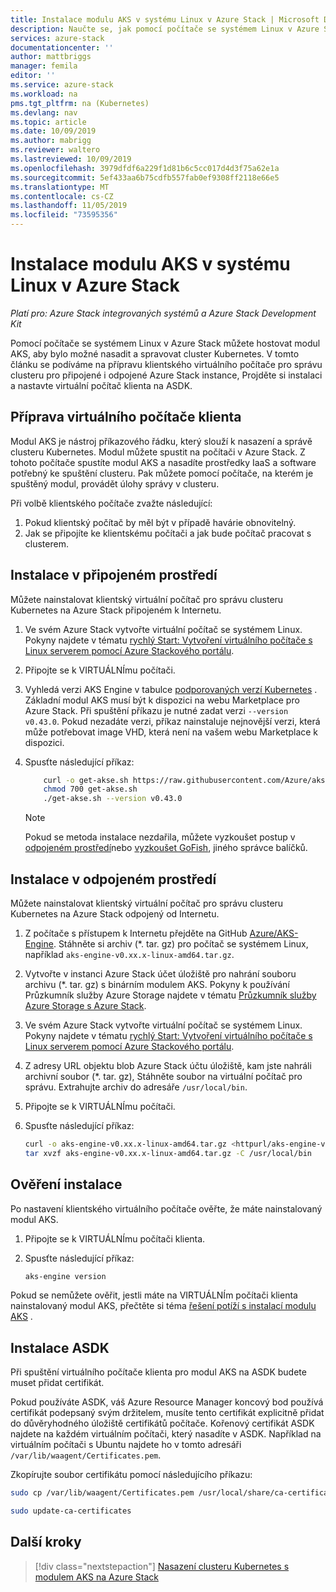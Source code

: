 ```yaml
---
title: Instalace modulu AKS v systému Linux v Azure Stack | Microsoft Docs
description: Naučte se, jak pomocí počítače se systémem Linux v Azure Stack hostovat modul AKS, aby bylo možné nasadit a spravovat cluster Kubernetes.
services: azure-stack
documentationcenter: ''
author: mattbriggs
manager: femila
editor: ''
ms.service: azure-stack
ms.workload: na
pms.tgt_pltfrm: na (Kubernetes)
ms.devlang: nav
ms.topic: article
ms.date: 10/09/2019
ms.author: mabrigg
ms.reviewer: waltero
ms.lastreviewed: 10/09/2019
ms.openlocfilehash: 3979dfdf6a229f1d81b6c5cc017d4d3f75a62e1a
ms.sourcegitcommit: 5ef433aa6b75cdfb557fab0ef9308ff2118e66e5
ms.translationtype: MT
ms.contentlocale: cs-CZ
ms.lasthandoff: 11/05/2019
ms.locfileid: "73595356"
---
```

# <a name="install-the-aks-engine-on-linux-in-azure-stack"></a>Instalace modulu AKS v systému Linux v Azure Stack

*Platí pro: Azure Stack integrovaných systémů a Azure Stack Development Kit*

Pomocí počítače se systémem Linux v Azure Stack můžete hostovat modul AKS, aby bylo možné nasadit a spravovat cluster Kubernetes. V tomto článku se podíváme na přípravu klientského virtuálního počítače pro správu clusteru pro připojené i odpojené Azure Stack instance, Projděte si instalaci a nastavte virtuální počítač klienta na ASDK.

## <a name="prepare-the-client-vm"></a>Příprava virtuálního počítače klienta

Modul AKS je nástroj příkazového řádku, který slouží k nasazení a správě clusteru Kubernetes. Modul můžete spustit na počítači v Azure Stack. Z tohoto počítače spustíte modul AKS a nasadíte prostředky IaaS a software potřebný ke spuštění clusteru. Pak můžete pomocí počítače, na kterém je spuštěný modul, provádět úlohy správy v clusteru.

Při volbě klientského počítače zvažte následující:

1. Pokud klientský počítač by měl být v případě havárie obnovitelný.
2. Jak se připojíte ke klientskému počítači a jak bude počítač pracovat s clusterem.

## <a name="install-in-a-connected-environment"></a>Instalace v připojeném prostředí

Můžete nainstalovat klientský virtuální počítač pro správu clusteru Kubernetes na Azure Stack připojeném k Internetu.

1. Ve svém Azure Stack vytvořte virtuální počítač se systémem Linux. Pokyny najdete v tématu [rychlý Start: Vytvoření virtuálního počítače s Linux serverem pomocí Azure Stackového portálu](https://docs.microsoft.com/azure-stack/user/azure-stack-quick-linux-portal).
2. Připojte se k VIRTUÁLNÍmu počítači.
3. Vyhledá verzi AKS Engine v tabulce [podporovaných verzí Kubernetes](https://github.com/Azure/aks-engine/blob/master/docs/topics/azure-stack.md#supported-kubernetes-versions) . Základní modul AKS musí být k dispozici na webu Marketplace pro Azure Stack. Při spuštění příkazu je nutné zadat verzi `--version v0.43.0`. Pokud nezadáte verzi, příkaz nainstaluje nejnovější verzi, která může potřebovat image VHD, která není na vašem webu Marketplace k dispozici.
4. Spusťte následující příkaz:

    ```bash  
        curl -o get-akse.sh https://raw.githubusercontent.com/Azure/aks-engine/master/scripts/get-akse.sh
        chmod 700 get-akse.sh
        ./get-akse.sh --version v0.43.0
    ```

    > [!Note]  
    > Pokud se metoda instalace nezdařila, můžete vyzkoušet postup v [odpojeném prostředí](#install-in-a-disconnected-environment)nebo [vyzkoušet GoFish](azure-stack-kubernetes-aks-engine-troubleshoot.md#try-gofish), jiného správce balíčků.

## <a name="install-in-a-disconnected-environment"></a>Instalace v odpojeném prostředí

Můžete nainstalovat klientský virtuální počítač pro správu clusteru Kubernetes na Azure Stack odpojený od Internetu.

1.  Z počítače s přístupem k Internetu přejděte na GitHub [Azure/AKS-Engine](https://github.com/Azure/aks-engine/releases/latest). Stáhněte si archiv (*. tar. gz) pro počítač se systémem Linux, například `aks-engine-v0.xx.x-linux-amd64.tar.gz`.

2.  Vytvořte v instanci Azure Stack účet úložiště pro nahrání souboru archivu (*. tar. gz) s binárním modulem AKS. Pokyny k používání Průzkumník služby Azure Storage najdete v tématu [Průzkumník služby Azure Storage s Azure Stack](https://docs.microsoft.com/azure-stack/user/azure-stack-storage-connect-se).

3. Ve svém Azure Stack vytvořte virtuální počítač se systémem Linux. Pokyny najdete v tématu [rychlý Start: Vytvoření virtuálního počítače s Linux serverem pomocí Azure Stackového portálu](https://docs.microsoft.com/azure-stack/user/azure-stack-quick-linux-portal).

3.  Z adresy URL objektu blob Azure Stack účtu úložiště, kam jste nahráli archivní soubor (*. tar. gz), Stáhněte soubor na virtuální počítač pro správu. Extrahujte archiv do adresáře `/usr/local/bin`.

4. Připojte se k VIRTUÁLNÍmu počítači.

5.  Spusťte následující příkaz:

    ```bash  
    curl -o aks-engine-v0.xx.x-linux-amd64.tar.gz <httpurl/aks-engine-v0.xx.x-linux-amd64.tar.gz>
    tar xvzf aks-engine-v0.xx.x-linux-amd64.tar.gz -C /usr/local/bin
    ```

## <a name="verify-the-installation"></a>Ověření instalace

Po nastavení klientského virtuálního počítače ověřte, že máte nainstalovaný modul AKS.

1. Připojte se k VIRTUÁLNÍmu počítači klienta.
2. Spusťte následující příkaz:

    ```bash  
    aks-engine version
    ```

Pokud se nemůžete ověřit, jestli máte na VIRTUÁLNÍm počítači klienta nainstalovaný modul AKS, přečtěte si téma [řešení potíží s instalací modulu AKS](azure-stack-kubernetes-aks-engine-troubleshoot.md) .


## <a name="asdk-installation"></a>Instalace ASDK

Při spuštění virtuálního počítače klienta pro modul AKS na ASDK budete muset přidat certifikát.

Pokud používáte ASDK, váš Azure Resource Manager koncový bod používá certifikát podepsaný svým držitelem, musíte tento certifikát explicitně přidat do důvěryhodného úložiště certifikátů počítače. Kořenový certifikát ASDK najdete na každém virtuálním počítači, který nasadíte v ASDK. Například na virtuálním počítači s Ubuntu najdete ho v tomto adresáři `/var/lib/waagent/Certificates.pem`. 

Zkopírujte soubor certifikátu pomocí následujícího příkazu:

```bash
sudo cp /var/lib/waagent/Certificates.pem /usr/local/share/ca-certificates/azurestackca.crt

sudo update-ca-certificates
```

## <a name="next-steps"></a>Další kroky

> [!div class="nextstepaction"]
> [Nasazení clusteru Kubernetes s modulem AKS na Azure Stack](azure-stack-kubernetes-aks-engine-deploy-cluster.md)